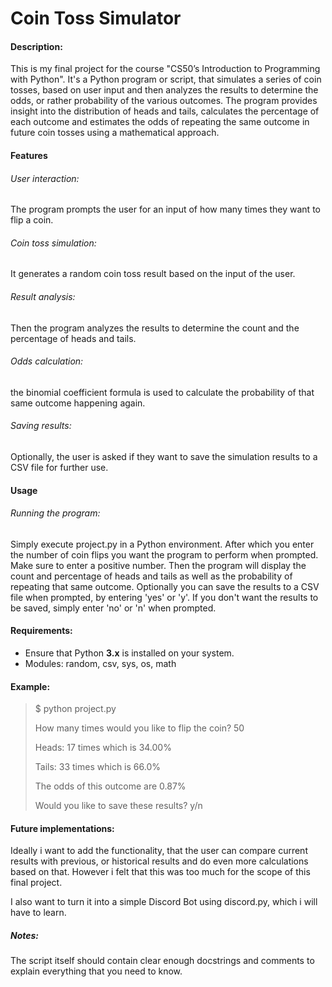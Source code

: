 # Coin Toss Simulator
#### Description:

This is my final project for the course "CS50’s Introduction to Programming with Python".
It's a Python program or script, that simulates a series of coin tosses, based on user input and then analyzes the results to determine the odds, or rather probability of the various outcomes.
The program provides insight into the distribution of heads and tails, calculates the percentage of each outcome and estimates the odds of repeating the same outcome in future coin tosses
using a mathematical approach.

#### Features
###### User interaction:
The program prompts the user for an input of how many times they want to flip a coin.
###### Coin toss simulation:
It generates a random coin toss result based on the input of the user.
###### Result analysis:
Then the program analyzes the results to determine the count and the percentage of heads and tails.
###### Odds calculation:
the binomial coefficient formula is used to calculate the probability of that same outcome happening again.
###### Saving results:
Optionally, the user is asked if they want to save the simulation results to a CSV file for further use.


#### Usage
###### Running the program:
Simply execute project.py in a Python environment.
After which you enter the number of coin flips you want the program to perform when prompted. Make sure to enter a positive number.
Then the program will display the count and percentage of heads and tails as well as the probability of repeating that same outcome.
Optionally you can save the results to a CSV file when prompted, by entering 'yes' or 'y'.
If you don't want the results to be saved, simply enter 'no' or 'n' when prompted.


#### Requirements:
- Ensure that Python **3.x** is installed on your system.
- Modules: random, csv, sys, os, math


#### Example:
>$ python project.py
>
>How many times would you like to flip the coin? 50
>
>Heads: 17 times which is 34.00%
>
>Tails: 33 times which is 66.0%
>
>The odds of this outcome are 0.87%
>
>Would you like to save these results? y/n




#### Future implementations:
Ideally i want to add the functionality, that the user can compare current results with previous, or historical results and do even more calculations based on that. However i felt that this was too much for the scope of this final project.

I also want to turn it into a simple Discord Bot using discord.py, which i will have to learn.


##### Notes:
The script itself should contain clear enough docstrings and comments to explain everything that you need to know.
